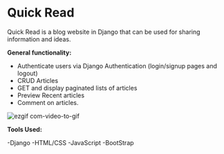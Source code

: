 # Quick Read
Quick Read is a blog website in Django that can be used for sharing information and ideas. 

**General functionality:**

- Authenticate users via Django Authentication (login/signup pages and logout)
- CRUD Articles
- GET and display paginated lists of articles
- Preview Recent articles
- Comment on articles.

![ezgif com-video-to-gif](https://user-images.githubusercontent.com/22757695/93666710-fcd92c80-fa45-11ea-9e01-8d597b5ad1ac.gif)


**Tools Used:**

-Django
-HTML/CSS
-JavaScript
-BootStrap
